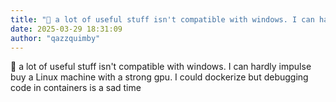 ```yaml
---
title: "💭 a lot of useful stuff isn't compatible with windows. I can hardly impulse buy..."
date: 2025-03-29 18:31:09
author: "qazzquimby"
---
```


💭 a lot of useful stuff isn't compatible with windows. I can hardly impulse buy a Linux machine with a strong gpu. I could dockerize but debugging code in containers is a sad time